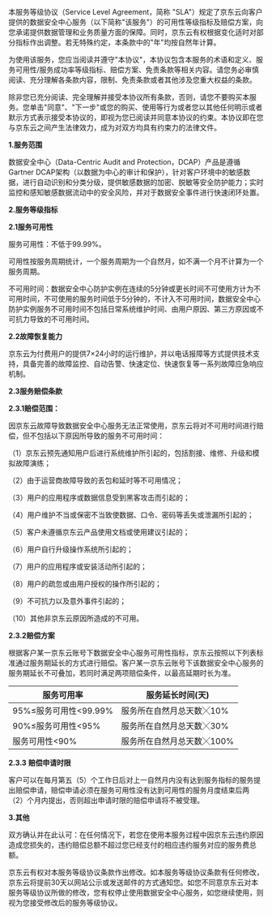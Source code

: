 本服务等级协议（Service Level Agreement，简称 "SLA"）规定了京东云向客户提供的数据安全中心服务（以下简称"该服务"）的可用性等级指标及赔偿方案，向您承诺提供数据管理和业务质量方面的保障。同时，京东云有权根据变化适时对部分指标作出调整。若无特殊约定，本条款中的"年"均按自然年计算。

为使用该服务，您应当阅读并遵守"本协议"，本协议包含本服务的术语和定义、服务可用性/服务成功率等级指标、赔偿方案、免责条款等相关内容。请您务必审慎阅读、充分理解各条款内容，限制、免责条款或者其他涉及您重大权益的条款。

除非您已充分阅读、完全理解并接受本协议所有条款，否则，请您不要购买本服务。您单击"同意"、"下一步"或您的购买、使用等行为或者您以其他任何明示或者默示方式表示接受本协议的，即视为您已阅读并同意本协议的约束。本协议即在您与京东云之间产生法律效力，成为对双方均具有约束力的法律文件。

**1.服务范围**

数据安全中心（Data-Centric Audit and Protection，DCAP）产品是遵循Gartner DCAP架构（以数据为中心的审计和保护），针对客户环境中的敏感数据，进行自动识别和分类分级，提供敏感数据的加密、脱敏等安全防护能力；实时监控和感知敏感数据流动中的安全风险，并对于数据安全事件进行快速闭环处置。

**2.服务等级指标**

**2.1服务可用性**

服务可用性：不低于99.99%。

可用性按服务周期统计，一个服务周期为一个自然月，如不满一个月不计算为一个服务周期。

不可用时间：数据安全中心防护实例在连续的5分钟或更长时间不可使用方计为不可用时间，不可使用的服务时间低于5分钟的，不计入不可用时间，数据安全中心防护实例服务不可用时间不包括日常系统维护时间、由用户原因、第三方原因或不可抗力导致的不可用时间。

**2.2故障恢复能力**

京东云为付费用户的提供7×24小时的运行维护，并以电话报障等方式提供技术支持，具备完善的故障监控、自动告警、快速定位、快速恢复等一系列故障应急响应机制。

**2.3服务赔偿条款**

**2.3.1赔偿范围：**

因京东云故障导致数据安全中心服务无法正常使用，京东云将对不可用时间进行赔偿，但不包括以下原因所导致的服务不可用时间：

（1）京东云预先通知用户后进行系统维护所引起的，包括割接、维修、升级和模拟故障演练；

（2）由于运营商故障导致的丢包和延时等不可用情况；

（3）用户的应用程序或数据信息受到黑客攻击而引起的；

（4）用户维护不当或保密不当致使数据、口令、密码等丢失或泄漏所引起的；

（5）客户未遵循京东云产品使用文档或使用建议引起的；

（6）用户自行升级操作系统所引起的；

（7）用户的应用程序或安装活动所引起的；

（8）用户的疏忽或由用户授权的操作所引起的；

（9）不可抗力以及意外事件引起的；

（10）其他非京东云原因所造成的不可用。

**2.3.2赔偿方案**

根据客户某一京东云账号下数据安全中心服务可用性指标，京东云按照以下列表标准通过服务期延长的方式进行赔偿。客户某一京东云账号下该数据安全中心服务的服务期延长不可叠加，若同时满足两项赔偿条件，以最高延期时长为准。

| **服务可用率**        | 服务延长时间(天)          |
| --------------------- | ------------------------- |
| 95%≤服务可用性<99.99% | 服务所在自然月总天数╳10%  |
| 90%≤服务可用性<95%    | 服务所在自然月总天数╳30%  |
| 服务可用性<90%        | 服务所在自然月总天数╳100% |

**2.3.3** **赔偿申请时限**

客户可以在每月第五（5）个工作日后对上一自然月内没有达到服务指标的服务提出赔偿申请，赔偿申请必须在服务可用性没有达到可用性的服务月度结束后两（2）个月内提出，否则超出申请时限的赔偿申请将不被受理。

**3.其他**

双方确认并在此认可：在任何情况下，若您在使用本服务过程中因京东云违约原因造成您损失的，违约赔偿总额不超过您已经支付的相应违约服务对应的服务费总额。

京东云有权对本服务等级协议条款作出修改。如本服务等级协议条款有任何修改，京东云将提前30天以网站公示或发送邮件的方式通知您。如您不同意京东云对本服务等级协议所做的修改，您有权停止使用数据安全中心服务，如您继续使用，则视为您接受修改后的服务等级协议。

 
